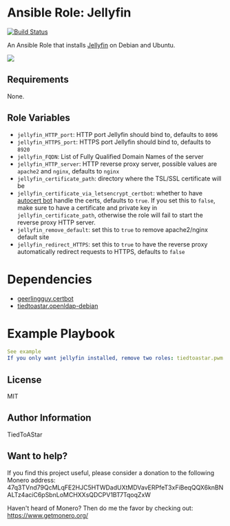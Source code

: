 # Ansible Role: Jellyfin

[![Build Status](https://travis-ci.com/TiedToAStar/ansible-role-jellyfin-debian.svg?branch=master)](https://travis-ci.com/TiedToAStar/ansible-role-jellyfin-debian)

An Ansible Role that installs [Jellyfin](https://github.com/jellyfin/jellyfin) on Debian and Ubuntu.

<img src="https://media.giphy.com/media/L3o1VDj2ic7DnDTvII/source.gif"/>

## Requirements

None.

## Role Variables

* `jellyfin_HTTP_port`: HTTP port Jellyfin should bind to, defaults to `8096`
* `jellyfin_HTTPS_port`: HTTPS port Jellyfin should bind to, defaults to `8920`
* `jellyfin_FQDN`: List of Fully Qualified Domain Names of the server
* `jellyfin_HTTP_server`: HTTP reverse proxy server, possible values are
  `apache2` and `nginx`, defaults to `nginx`
* `jellyfin_certificate_path`: directory where the TSL/SSL certificate will be
* `jellyfin_certificate_via_letsencrypt_certbot`: whether to have [autocert bot](https://certbot.eff.org/) handle the certs, defaults to `true`. If you set this to `false`, make sure to have
  a certificate and private key in `jellyfin_certificate_path`, otherwise the
  role will fail to start the reverse proxy HTTP server. 
* `jellyfin_remove_default`: set this to `true` to remove apache2/nginx default
  site
* `jellyfin_redirect_HTTPS`: set this to `true` to have the reverse proxy
  automatically redirect requests to HTTPS, defaults to `false`

# Dependencies

* [geerlingguy.certbot](https://github.com/geerlingguy/ansible-role-certbot)
* [tiedtoastar.openldap-debian](https://github.com/tiedtoastar/ansible-role-openldap-debian)

# Example Playbook

```yaml
See example
If you only want jellyfin installed, remove two roles: tiedtoastar.pwm & tiedtoastar.openldap

```

## License

MIT

## Author Information

TiedToAStar

## Want to help?

If you find this project useful, please consider a donation to the following Monero address: 47q3TVnd79QcMLqFE2HJC5HTWDadUXtMDVavERPfeT3xFiBeqQQX6knBNALTz4aciC6pSbnLoMCHXXsQDCPV1BT7TqoqZxW

Haven't heard of Monero? Then do me the favor by checking out: https://www.getmonero.org/
